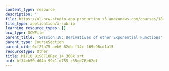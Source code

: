 ```yaml
---
content_type: resource
description: ''
file: https://ol-ocw-studio-app-production.s3.amazonaws.com/courses/18-01sc-single-variable-calculus-fall-2010/bf34eb50d04b99c1d755c35cd76e62df_MIT18_01SCF10Rec_14_300k.srt
file_type: application/x-subrip
learning_resource_types: []
ocw_type: OCWFile
parent_title: 'Session 18: Derivatives of other Exponential Functions'
parent_type: CourseSection
parent_uid: 0cf2fa75-aeb6-82db-f14c-169c98cd1a15
resourcetype: Other
title: MIT18_01SCF10Rec_14_300k.srt
uid: bf34eb50-d04b-99c1-d755-c35cd76e62df
---
```

